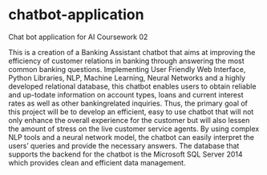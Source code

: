 # chatbot-application
Chat bot application for AI Coursework 02

This is a creation of a Banking Assistant chatbot that aims at improving the efficiency of customer relations in banking through answering the most common banking questions. Implementing User Friendly Web Interface, Python Libraries, NLP, Machine Learning, Neural Networks and a highly developed relational database, this chatbot enables users to obtain reliable and up-todate information on account types, loans and current interest rates as well as other bankingrelated inquiries. Thus, the primary goal of this project will be to develop an efficient, easy to use chatbot that will not only enhance the overall experience for the customer but will also lessen the amount of stress on the live customer service agents. By using complex NLP tools and a neural network model, the chatbot can easily interpret the users’ queries and provide the necessary answers. The database that supports the backend for the chatbot is the Microsoft SQL Server 2014 which provides clean and efficient data management.
